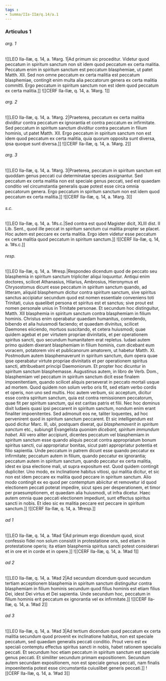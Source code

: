 ```yaml
---
tags : 
- Summa/IIa-IIæ/q.14/a.1
---
```


### Articulus 1

###### arg. 1
![[LEO IIa-IIæ, q. 14, a. 1#arg. 1|Ad primum sic proceditur. Videtur quod peccatum in spiritum sanctum non sit idem quod peccatum ex certa malitia. Peccatum enim in spiritum sanctum est peccatum blasphemiae, ut patet Matth. XII. Sed non omne peccatum ex certa malitia est peccatum blasphemiae, contingit enim multa alia peccatorum genera ex certa malitia committi. Ergo peccatum in spiritum sanctum non est idem quod peccatum ex certa malitia.]]
![[CERF IIa-IIæ, q. 14, a. 1#arg. 1]]

###### arg. 2
![[LEO IIa-IIæ, q. 14, a. 1#arg. 2|Praeterea, peccatum ex certa malitia dividitur contra peccatum ex ignorantia et contra peccatum ex infirmitate. Sed peccatum in spiritum sanctum dividitur contra peccatum in filium hominis, ut patet Matth. XII. Ergo peccatum in spiritum sanctum non est idem quod peccatum ex certa malitia, quia quorum opposita sunt diversa, ipsa quoque sunt diversa.]]
![[CERF IIa-IIæ, q. 14, a. 1#arg. 2]]

###### arg. 3
![[LEO IIa-IIæ, q. 14, a. 1#arg. 3|Praeterea, peccatum in spiritum sanctum est quoddam genus peccati cui determinatae species assignantur. Sed peccatum ex certa malitia non est speciale genus peccati, sed est quaedam conditio vel circumstantia generalis quae potest esse circa omnia peccatorum genera. Ergo peccatum in spiritum sanctum non est idem quod peccatum ex certa malitia.]]
![[CERF IIa-IIæ, q. 14, a. 1#arg. 3]]

###### s.c.
![[LEO IIa-IIæ, q. 14, a. 1#s.c.|Sed contra est quod Magister dicit, XLIII dist. II Lib. Sent., quod ille peccat in spiritum sanctum cui malitia propter se placet. Hoc autem est peccare ex certa malitia. Ergo idem videtur esse peccatum ex certa malitia quod peccatum in spiritum sanctum.]]
![[CERF IIa-IIæ, q. 14, a. 1#s.c.]]

###### resp.
![[LEO IIa-IIæ, q. 14, a. 1#resp.|Respondeo dicendum quod de peccato seu blasphemia in spiritum sanctum tripliciter aliqui loquuntur. Antiqui enim doctores, scilicet Athanasius, Hilarius, Ambrosius, Hieronymus et Chrysostomus dicunt esse peccatum in spiritum sanctum quando, ad litteram, aliquid blasphemum dicitur contra spiritum sanctum, sive spiritus sanctus accipiatur secundum quod est nomen essentiale conveniens toti Trinitati, cuius quaelibet persona et spiritus est et sanctus; sive prout est nomen personale unius in Trinitate personae. Et secundum hoc distinguitur, Matth. XII blasphemia in spiritum sanctum contra blasphemiam in filium hominis. Christus enim operabatur quaedam humanitus, comedendo, bibendo et alia huiusmodi faciendo; et quaedam divinitus, scilicet Daemones eiiciendo, mortuos suscitando, et cetera huiusmodi; quae quidem agebat et per virtutem propriae divinitatis, et per operationem spiritus sancti, quo secundum humanitatem erat repletus. Iudaei autem primo quidem dixerant blasphemiam in filium hominis, cum dicebant eum voracem, potatorem vini et publicanorum amatorem, ut habetur Matth. XI. Postmodum autem blasphemaverunt in spiritum sanctum, dum opera quae ipse operabatur virtute propriae divinitatis et per operationem spiritus sancti, attribuebant principi Daemoniorum. Et propter hoc dicuntur in spiritum sanctum blasphemasse. Augustinus autem, in libro de Verb. Dom., blasphemiam vel peccatum in spiritum sanctum dicit esse finalem impoenitentiam, quando scilicet aliquis perseverat in peccato mortali usque ad mortem. Quod quidem non solum verbo oris fit, sed etiam verbo cordis et operis, non uno sed multis. Hoc autem verbum, sic acceptum, dicitur esse contra spiritum sanctum, quia est contra remissionem peccatorum, quae fit per spiritum sanctum, qui est caritas patris et filii. Nec hoc dominus dixit Iudaeis quasi ipsi peccarent in spiritum sanctum, nondum enim erant finaliter impoenitentes. Sed admonuit eos ne, taliter loquentes, ad hoc pervenirent quod in spiritum sanctum peccarent. Et sic intelligendum est quod dicitur Marc. III, ubi, postquam dixerat, *qui blasphemaverit in spiritum sanctum* etc., subiungit Evangelista *quoniam dicebant, spiritum immundum habet*. Alii vero aliter accipiunt, dicentes peccatum vel blasphemiam in spiritum sanctum esse quando aliquis peccat contra appropriatum bonum spiritus sancti, cui appropriatur bonitas, sicut patri appropriatur potentia et filio sapientia. Unde peccatum in patrem dicunt esse quando peccatur ex infirmitate; peccatum autem in filium, quando peccatur ex ignorantia; peccatum autem in spiritum sanctum, quando peccatur ex certa malitia, idest ex ipsa electione mali, ut supra expositum est. Quod quidem contingit dupliciter. Uno modo, ex inclinatione habitus vitiosi, qui malitia dicitur, et sic non est idem peccare ex malitia quod peccare in spiritum sanctum. Alio modo contingit ex eo quod per contemptum abiicitur et removetur id quod electionem peccati poterat impedire, sicut spes per desperationem, et timor per praesumptionem, et quaedam alia huiusmodi, ut infra dicetur. Haec autem omnia quae peccati electionem impediunt, sunt effectus spiritus sancti in nobis. Et ideo sic ex malitia peccare est peccare in spiritum sanctum.]]
![[CERF IIa-IIæ, q. 14, a. 1#resp.]]

###### ad 1
![[LEO IIa-IIæ, q. 14, a. 1#ad 1|Ad primum ergo dicendum quod, sicut confessio fidei non solum consistit in protestatione oris, sed etiam in protestatione operis; ita etiam blasphemia spiritus sancti potest considerari et in ore et in corde et in opere.]]
![[CERF IIa-IIæ, q. 14, a. 1#ad 1]]

###### ad 2
![[LEO IIa-IIæ, q. 14, a. 1#ad 2|Ad secundum dicendum quod secundum tertiam acceptionem blasphemia in spiritum sanctum distinguitur contra blasphemiam in filium hominis secundum quod filius hominis est etiam filius Dei, idest Dei virtus et Dei sapientia. Unde secundum hoc, peccatum in filium hominis erit peccatum ex ignorantia vel ex infirmitate.]]
![[CERF IIa-IIæ, q. 14, a. 1#ad 2]]

###### ad 3
![[LEO IIa-IIæ, q. 14, a. 1#ad 3|Ad tertium dicendum quod peccatum ex certa malitia secundum quod provenit ex inclinatione habitus, non est speciale peccatum, sed quaedam generalis peccati conditio. Prout vero est ex speciali contemptu effectus spiritus sancti in nobis, habet rationem specialis peccati. Et secundum hoc etiam peccatum in spiritum sanctum est speciale genus peccati. Et similiter secundum primam expositionem. Secundum autem secundam expositionem, non est speciale genus peccati, nam finalis impoenitentia potest esse circumstantia cuiuslibet generis peccati.]]
![[CERF IIa-IIæ, q. 14, a. 1#ad 3]]

